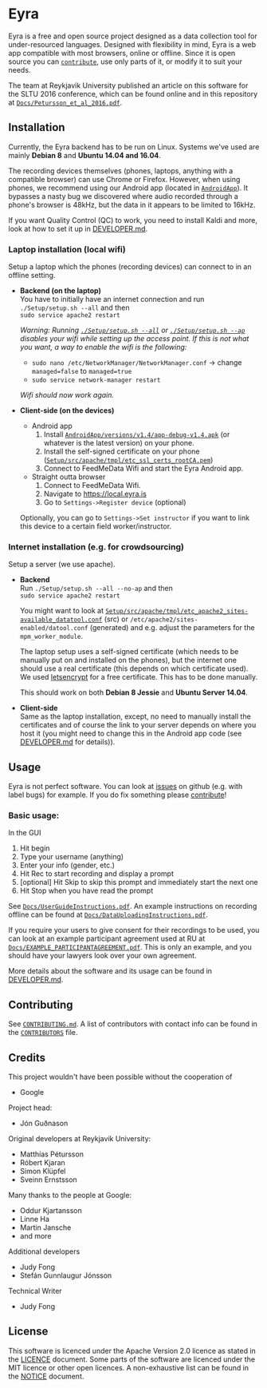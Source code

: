 # Eyra

Eyra is a free and open source project designed as a data collection tool for under-resourced languages. Designed with flexibility in mind, Eyra is a web app compatible with most browsers, online or offline. Since it is open source you can [`contribute`](https://github.com/Eyra-is/Eyra/tree/master/CONTRIBUTING.md), use only parts of it, or modify it to suit your needs.

The team at Reykjavik University published an article on this software for the SLTU 2016 conference, which can be found online and in this repository at [`Docs/Petursson_et_al_2016.pdf`](https://github.com/Eyra-is/Eyra/blob/master/Docs/Petursson_et_al_2016.pdf).

## Installation

Currently, the Eyra backend has to be run on Linux. Systems we've used are mainly **Debian 8** and **Ubuntu 14.04 and 16.04**.

The recording devices themselves (phones, laptops, anything with a compatible browser) can use Chrome or Firefox. However, when using phones, we recommend using our Android app (located in [`AndroidApp`](https://github.com/Eyra-is/Eyra/blob/master/AndroidApp)). It bypasses a nasty bug we discovered where audio recorded through a phone's browser is 48kHz, but the data in it appears to be limited to 16kHz.
    
If you want Quality Control (QC) to work, you need to install Kaldi and more, look at how to set it up in [DEVELOPER.md](https://github.com/Eyra-is/Eyra/blob/master/DEVELOPER.md). 

### Laptop installation (local wifi)

Setup a laptop which the phones (recording devices) can connect to in an offline setting.

* **Backend (on the laptop)**  
    You have to initially have an internet connection and run  
    `./Setup/setup.sh --all` and then  
    `sudo service apache2 restart`

    *Warning: Running [`./Setup/setup.sh --all`](https://github.com/Eyra-is/Eyra/tree/master/Setup/setup.sh) or [`./Setup/setup.sh --ap`](https://github.com/Eyra-is/Eyra/tree/master/Setup/setup.sh) disables your wifi while setting up the access point. If this is not what you want, a way to enable the wifi is the following:*  
    * `sudo nano /etc/NetworkManager/NetworkManager.conf` -> change `managed=false` to `managed=true`
    * `sudo service network-manager restart` 
 
    *Wifi should now work again.*
    
* **Client-side (on the devices)**
    * Android app  
        1. Install [`AndroidApp/versions/v1.4/app-debug-v1.4.apk`](https://github.com/Eyra-is/Eyra/blob/master/AndroidApp/versions/v1.4/app-debug-v1.4.apk) (or whatever is the latest version) on your phone.  
        2. Install the self-signed certificate on your phone ([`Setup/src/apache/tmpl/etc_ssl_certs_rootCA.pem`](https://github.com/Eyra-is/Eyra/tree/master/Setup/src/apache/tmpl/etc_ssl_certs_rootCA.pem))
        3. Connect to FeedMeData Wifi and start the Eyra Android app.
    * Straight outta browser  
        1. Connect to FeedMeData Wifi.
        2. Navigate to https://local.eyra.is
        3. Go to `Settings->Register device` (optional)
    
    Optionally, you can go to `Settings->Set instructor` if you want to link this device to a certain field worker/instructor.

### Internet installation (e.g. for crowdsourcing)

Setup a server (we use apache).

* **Backend**  
    Run `./Setup/setup.sh --all --no-ap` and then  
    `sudo service apache2 restart`

    You might want to look at [`Setup/src/apache/tmpl/etc_apache2_sites-available_datatool.conf`](https://github.com/Eyra-is/Eyra/tree/master/Setup/src/apache/tmpl/etc_apache2_sites-available_datatool.conf) (src) or `/etc/apache2/sites-enabled/datool.conf` (generated) and e.g. adjust the parameters for the `mpm_worker_module`.  

    The laptop setup uses a self-signed certificate (which needs to be manually put on and installed on the phones), but the internet one should use a real certificate (this depends on which certificate used). We used [letsencrypt](https://letsencrypt.org/) for a free certificate. This has to be done manually.
    
    This should work on both **Debian 8 Jessie** and **Ubuntu Server 14.04**.  
    
    
* **Client-side**  
    Same as the laptop installation, except, no need to manually install the certificates and of course the link to your server depends on where you host it (you might need to change this in the Android app code (see [DEVELOPER.md](https://github.com/Eyra-is/Eyra/tree/master/DEVELOPER.md) for details)).

## Usage

Eyra is not perfect software. You can look at [issues](https://github.com/Eyra-is/Eyra/issues) on github (e.g. with label bugs) for example. If you do fix something please [contribute](https://github.com/Eyra-is/Eyra/tree/master/CONTRIBUTING.md)!

### Basic usage:

In the GUI

1. Hit begin  
2. Type your username (anything)  
3. Enter your info (gender, etc.)
4. Hit Rec to start recording and display a prompt
5. [optional] Hit Skip to skip this prompt and immediately start the next one
6. Hit Stop when you have read the prompt

See [`Docs/UserGuideInstructions.pdf`](https://github.com/Eyra-is/Eyra/tree/master/Docs/UserGuideInstructions.pdf). An example instructions on recording offline can be found at [`Docs/DataUploadingInstructions.pdf`](https://github.com/Eyra-is/Eyra/tree/master/Docs/DataUploadingInstructions.pdf).

If you require your users to give consent for their recordings to be used, you can look at an example participant agreement used at RU at [`Docs/EXAMPLE_PARTICIPANTAGREEMENT.pdf`](https://github.com/Eyra-is/Eyra/tree/master/Docs/EXAMPLE_PARTICIPANTAGREEMENT.pdf). This is only an example, and you should have your lawyers look over your own agreement.

More details about the software and its usage can be found in [DEVELOPER.md](https://github.com/Eyra-is/Eyra/tree/master/DEVELOPER.md).

## Contributing

See [`CONTRIBUTING.md`](https://github.com/Eyra-is/Eyra/tree/master/CONTRIBUTING.md). A list of contributors with contact info can be found in the  [`CONTRIBUTORS`](https://github.com/Eyra-is/Eyra/tree/master/CONTRIBUTORS) file.

## Credits

This project wouldn't have been possible without the cooperation of 

* Google

Project head:

* Jón Guðnason

Original developers at Reykjavik University:

* Matthías Pétursson  
* Róbert Kjaran  
* Simon Klüpfel  
* Sveinn Ernstsson  

Many thanks to the people at Google:

* Oddur Kjartansson  
* Linne Ha  
* Martin Jansche  
* and more  

Additional developers
* Judy Fong
* Stefán Gunnlaugur Jónsson

Technical Writer
* Judy Fong

## License

This software is licenced under the Apache Version 2.0 licence as stated in the [LICENCE](https://github.com/Eyra-is/Eyra/tree/master/LICENSE) document. Some parts of the software are licenced under the MIT licence or other open licences. A non-exhaustive list can be found in the [NOTICE](https://github.com/Eyra-is/Eyra/tree/master/NOTICE) document.
